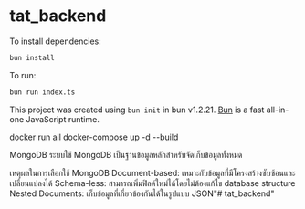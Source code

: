 # tat_backend

To install dependencies:

```bash
bun install
```

To run:

```bash
bun run index.ts
```

This project was created using `bun init` in bun v1.2.21. [Bun](https://bun.com) is a fast all-in-one JavaScript runtime.

docker run all
    docker-compose up -d --build


MongoDB 
ระบบใช้ MongoDB เป็นฐานข้อมูลหลักสำหรับจัดเก็บข้อมูลทั้งหมด

เหตุผลในการเลือกใช้ MongoDB
Document-based: เหมาะกับข้อมูลที่มีโครงสร้างซับซ้อนและเปลี่ยนแปลงได้
Schema-less: สามารถเพิ่มฟิลด์ใหม่ได้โดยไม่ต้องแก้ไข database structure
Nested Documents: เก็บข้อมูลที่เกี่ยวข้องกันได้ในรูปแบบ JSON"# tat_backend" 
